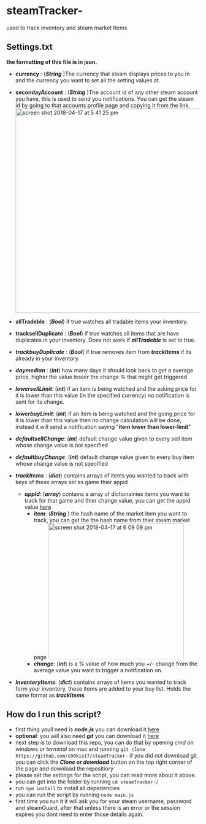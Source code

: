 # steamTracker-
used to track inventory and steam market Items

## Settings.txt
**the formatting of this file is in json.** 
- **currency** : (**_String_** )The currency that steam displays prices to you in and the currency you want to set all the setting values at.
- **secondayAccount** :  (**_String_** )The account id of any other steam account you have, this is used to send you notifications. You can get the steam id by going to that accounts profile page and copying it from the link.<img width="532" alt="screen shot 2018-04-17 at 5 41 25 pm" src="https://user-images.githubusercontent.com/10531093/38868956-9d6c2b38-4266-11e8-8748-86bf625fd122.png">
- **allTradeble** : (**_Bool_**) if true watches all tradable items your inventory.
- **tracksellDuplicate** : (**_Bool_**) if true watches all items that are have duplicates in your inventory. Does not work if **_allTradeble_** is set to true.
- **_trackbuyDuplicate_** : (**_Bool_**) if true removes item from **_trackItems_** if its already in your inventory.
- **_daymedian_** : (**_int_**) how many days it should look back to get a average price, higher the value lesser the change % that might get triggered
- **_lowersellLimit_**: (**_int_**) if an item is being watched and the asking price for it is lower than this value (in the specified currency) no notification is sent for its change.
- **_lowerbuyLimit_**: (**_int_**) if an item is being watched and the going price for it is lower than this value then no change calculation will be done, instead it will send a notification saying  "**item lower than lower-limit**"
- **_defaultsellChange_**: (**_int_**)  default change value given to every sell item whose change value is not specified 
- **_defaultbuyChange_**: (**_int_**)  default change value given to every buy item whose change value is not specified 
- **_trackItems_** : (**_dict_**) contains arrays of items you wanted to track with keys of these arrays set as game thier appid 
  - **_appId_**: (**_array_**) contains a array of dictionainies items you want to track for that game and thier change value, you can get the appid value [here](https://steamdb.info/apps/)
    - **_item_**: (**_String_** ) the hash name of the market item you want to track, you can get the the hash name from thier steam market page <img width="354" alt="screen shot 2018-04-17 at 6 09 09 pm" src="https://user-images.githubusercontent.com/10531093/38870123-767473ba-426a-11e8-8634-fd6151179545.png">
    - **_change_**: (**_int_**) is a % value of how much you +/- change from the average value you want to trigger a notification on.
    
- **_InventoryItems_**: (**_dict_**) contains arrays of items you wanted to track form your inventory, these items are added to your buy list. Holds the same format as **_trackItems_**
 
## How do I run this script? 
  - first thing youll need is **_node.js_** you can download it [here](https://nodejs.org/en/)
  - **optional**: you will also need **_git_** you can download it [here](https://git-scm.com/downloads)
  - next step is to download this repo, you can do that by opening _cmd_ on windows or _terminal_ on mac and running ``` git clone https://github.com/c00kie17/steamTracker- ``` if you did not download git you can click the **_Clone or download_** button on the top right corner of the page and download the repositiory
  - please set the settings for the script, you can read more about it above.
  - you can get into the folder by running ```cd steamTracker-/```
  - run ```npm install```  to install all depedencies 
  - you can run the script by running ```node main.js```
  - first time you run it it will ask you for your steam username, password and steamGuard, after that unless there is an error or the session expires you dont need to enter those details again.
 
    
